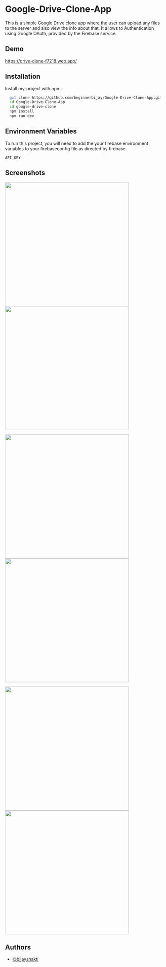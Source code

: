 # Google-Drive-Clone-App


This is a simple Google Drive clone app where the user can upload any files to the server and also view the info about that. It allows to Authentication using Google OAuth, provided by the Firebase service.

## Demo

https://drive-clone-f7218.web.app/


## Installation

Install my-project with npm.

```bash
  git clone https://github.com/beginnerbijay/Google-Drive-Clone-App.git
  cd Google-Drive-Clone-App
  cd google-drive-clone
  npm install
  npm run dev
```
    
## Environment Variables

To run this project, you will need to add the your firebase environment variables to your firebaseconfig file as directed by firebase.

`API_KEY`


## Screenshots

<img src="https://user-images.githubusercontent.com/53929918/218391871-444cd9f7-9033-4e7f-a77b-7e5b41268486.png" width="400"> <img src="https://user-images.githubusercontent.com/53929918/218391877-0d6787fc-e6c3-46f1-9c94-59514a8e84a0.png" width="400">



<img src="https://user-images.githubusercontent.com/53929918/218391885-1fcd67ea-46ab-46c2-a2d5-5c42d11769e7.png" width="400"> <img src="https://user-images.githubusercontent.com/53929918/218391896-0ac9c4e6-5c8f-4326-9fa4-518ae48b2a47.png" width="400">


<img src="https://user-images.githubusercontent.com/53929918/218391888-b29fe81f-9606-4aaf-b9cd-d746a9b6e948.png" width="400"> <img src="https://user-images.githubusercontent.com/53929918/218391891-3621a3bb-f234-498f-9a49-980b4eacb9ed.png" width="400">



## Authors

- [@bijayshakti](https://github.com/beginnerbijay)




